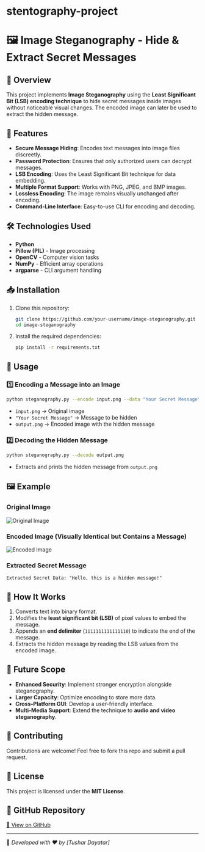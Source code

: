 # stentography-project
# 🖼️ Image Steganography - Hide & Extract Secret Messages

## 📌 Overview
This project implements **Image Steganography** using the **Least Significant Bit (LSB) encoding technique** to hide secret messages inside images without noticeable visual changes. The encoded image can later be used to extract the hidden message.

## 🚀 Features
- **Secure Message Hiding**: Encodes text messages into image files discreetly.
- **Password Protection**: Ensures that only authorized users can decrypt messages.
- **LSB Encoding**: Uses the Least Significant Bit technique for data embedding.
- **Multiple Format Support**: Works with PNG, JPEG, and BMP images.
- **Lossless Encoding**: The image remains visually unchanged after encoding.
- **Command-Line Interface**: Easy-to-use CLI for encoding and decoding.

## 🛠️ Technologies Used
- **Python**
- **Pillow (PIL)** - Image processing
- **OpenCV** - Computer vision tasks
- **NumPy** - Efficient array operations
- **argparse** - CLI argument handling

## 📥 Installation
1. Clone this repository:
   ```sh
   git clone https://github.com/your-username/image-steganography.git
   cd image-steganography
   ```
2. Install the required dependencies:
   ```sh
   pip install -r requirements.txt
   ```

## 📝 Usage
### **1️⃣ Encoding a Message into an Image**
```sh
python steganography.py --encode input.png --data "Your Secret Message" --output output.png
```
- `input.png` → Original image
- `"Your Secret Message"` → Message to be hidden
- `output.png` → Encoded image with the hidden message

### **2️⃣ Decoding the Hidden Message**
```sh
python steganography.py --decode output.png
```
- Extracts and prints the hidden message from `output.png`

## 🖼️ Example
### **Original Image**
![Original Image](assets/original.png)

### **Encoded Image (Visually Identical but Contains a Message)**
![Encoded Image](assets/encoded.png)

### **Extracted Secret Message**
```
Extracted Secret Data: "Hello, this is a hidden message!"
```

## 🔐 How It Works
1. Converts text into binary format.
2. Modifies the **least significant bit (LSB)** of pixel values to embed the message.
3. Appends an **end delimiter** (`1111111111111110`) to indicate the end of the message.
4. Extracts the hidden message by reading the LSB values from the encoded image.

## 📌 Future Scope
- **Enhanced Security**: Implement stronger encryption alongside steganography.
- **Larger Capacity**: Optimize encoding to store more data.
- **Cross-Platform GUI**: Develop a user-friendly interface.
- **Multi-Media Support**: Extend the technique to **audio and video steganography**.

## 🤝 Contributing
Contributions are welcome! Feel free to fork this repo and submit a pull request.

## 📜 License
This project is licensed under the **MIT License**.

## 🔗 GitHub Repository
[🔗 View on GitHub](https://github.com/your-username/image-steganography)

---
🚀 *Developed with ❤️ by [Tushar Dayatar]*
